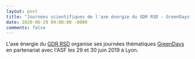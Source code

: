 ```yaml
---
layout: post
title: "Journées scientifiques de l'axe énergie du GDR RSD - GreenDays 2020"
date: 2020-06-29 09:00:00 -0000
comments: false
---
```

L'axe énergie du [GDR RSD](http://gdr-rsd.cnrs.fr) organise ses journées thématiques [GreenDays](http://perso.ens-lyon.fr/laurent.lefevre/greendayslyon2020/)
en partenariat avec l'ASF les 29 et 30 juin 2019 à Lyon.
